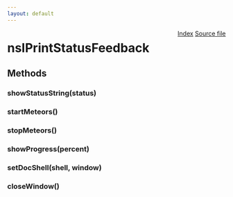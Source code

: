 ```yaml
---
layout: default
---
```

<div class='links' style='float:right'><a href="../index.html">Index</a>
<a href="http://dxr.mozilla.org/mozilla-central/source/layout/printing/nsIPrintStatusFeedback.idl">Source file</a>
</div>

# nsIPrintStatusFeedback #

## Methods ##

### showStatusString(status) ###

### startMeteors() ###

### stopMeteors() ###

### showProgress(percent) ###

### setDocShell(shell, window) ###

### closeWindow() ###
